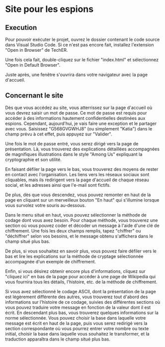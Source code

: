 # Site pour les espions

## Execution

Pour pouvoir exécuter le projet, ouvrez le dossier contenant le code source dans Visual Studio Code. Si ce n'est pas encore fait, installez l'extension "Open in Browser" de TechER.

Une fois cela fait, double-cliquez sur le fichier "index.html" et sélectionnez "Open in Default Browser".

Juste après, une fenêtre s'ouvrira dans votre navigateur avec la page d'accueil.

## Concernant le site

Dès que vous accédez au site, vous atterrissez sur la page d'accueil où vous devrez saisir un mot de passe. Ce mot de passe est requis pour accéder à des informations hautement confidentielles destinées aux espions. Cependant, aujourd'hui, je vais faire une exception et le partager avec vous. Saisissez "G568GVGWHJ8" (ou simplement "Katia") dans le champ prévu à cet effet, puis appuyez sur "Valider".

Une fois le mot de passe entré, vous serez dirigé vers la page de présentation. Là, vous trouverez des explications détaillées accompagnées de magnifiques illustrations dans le style "Among Us" expliquant la cryptographie et son utilité.

En faisant défiler la page vers le bas, vous trouverez des moyens de rester en contact avec l'organisation. Les liens vers les réseaux sociaux sont cliquables, mais ils redirigent vers la page d'accueil de chaque réseau social, et les adresses ainsi que l'e-mail sont fictifs.

De plus, dès que vous descendez, vous pouvez remonter en haut de la page en cliquant sur un merveilleux bouton "En haut" qui s'illumine lorsque vous survolez votre souris au-dessous.

Dans le menu situé en haut, vous pouvez sélectionner la méthode de codage dont vous avez besoin. Pour chaque méthode, vous trouverez une section où vous pouvez coder et décoder un message à l'aide d'une clé de chiffrement. Une fois les deux champs remplis, tapez "chiffrer" ou "déchiffrer" selon vos besoins, et le message obtenu s'affichera dans le champ situé plus bas.

De plus, si vous souhaitez en savoir plus, vous pouvez faire défiler vers le bas et lire les explications sur la méthode de cryptage sélectionnée accompagnée d'un exemple de chiffrement.

Enfin, si vous désirez obtenir encore plus d'informations, cliquez sur "cliquez ici" en bas de la page pour accéder à une page de Wikipedia qui vous fournira tous les détails, l'histoire, etc. de la méthode de chiffrement.

Si vous avez sélectionné le codage ASCII, dont la présentation de la page est légèrement différente des autres, vous trouverez tout d'abord des informations sur l'histoire de ce codage, suivies des différentes sections où vous pouvez traduire votre message en fonction de la valeur dont il est écrit. En descendant plus bas, vous trouverez quelques informations sur la norme sélectionnée. Vous pouvez choisir la base dans laquelle votre message est écrit en haut de la page, puis vous serez redirigé vers la section correspondante où vous pourrez entrer votre nombre ou texte initial, choisir la base dans laquelle vous souhaitez le transformer, et la traduction apparaîtra dans le champ situé plus bas.